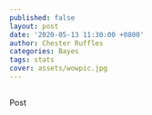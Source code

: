 ```yaml
---
published: false
layout: post
date: '2020-05-13 11:30:00 +0800'
author: Chester Ruffles
categories: Bayes
tags: stats
cover: assets/wowpic.jpg
---
```

##

Post